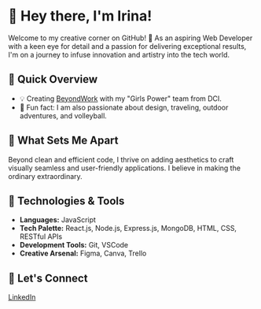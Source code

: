# 👋 Hey there, I'm Irina!

Welcome to my creative corner on GitHub! 🎨 As an aspiring Web Developer with a keen eye for detail and a passion for delivering exceptional results, I'm on a journey to infuse innovation and artistry into the tech world.

## 🚀 Quick Overview

- 💡 Creating  [BeyondWork](https://github.com/Marwahaldujaili/beyondwork) with my "Girls Power" team from DCI.
- 🎸 Fun fact: I am also passionate about design, traveling, outdoor adventures, and volleyball.

## 🎨 What Sets Me Apart

Beyond clean and efficient code, I thrive on adding aesthetics to craft visually seamless and user-friendly applications. I believe in making the ordinary extraordinary.

## 🔧 Technologies & Tools

- **Languages:** JavaScript
- **Tech Palette:** React.js, Node.js, Express.js, MongoDB, HTML, CSS, RESTful APIs
- **Development Tools:** Git, VSCode
- **Creative Arsenal:** Figma, Canva, Trello

## 🌟 Let's Connect 
[LinkedIn](www.linkedin.com/in/iryna-khartanovich-28b41aa0)
